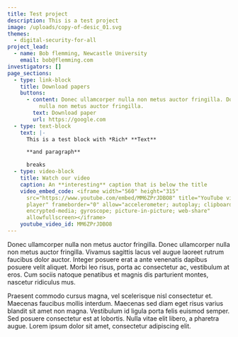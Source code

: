 ```yaml
---
title: Test project
description: This is a test project
image: /uploads/copy-of-desic_01.svg
themes:
  - digital-security-for-all
project_lead:
  - name: Bob flemming, Newcastle University
    email: bob@flemming.com
investigators: []
page_sections:
  - type: link-block
    title: Download papers
    buttons:
      - content: Donec ullamcorper nulla non metus auctor fringilla. Donec ullamcorper
          nulla non metus auctor fringilla.
        text: Download paper
        url: https://google.com
  - type: text-block
    text: |-
      This is a test block with *Rich* **Text**

      **and paragraph** 

      breaks
  - type: video-block
    title: Watch our video
    caption: An **interesting** caption that is below the title
    video_embed_code: <iframe width="560" height="315"
      src="https://www.youtube.com/embed/MM6ZPrJDBO8" title="YouTube video
      player" frameborder="0" allow="accelerometer; autoplay; clipboard-write;
      encrypted-media; gyroscope; picture-in-picture; web-share"
      allowfullscreen></iframe>
    youtube_video_id: MM6ZPrJDBO8
---
```

Donec ullamcorper nulla non metus auctor fringilla. Donec ullamcorper nulla non metus auctor fringilla. Vivamus sagittis lacus vel augue laoreet rutrum faucibus dolor auctor. Integer posuere erat a ante venenatis dapibus posuere velit aliquet. Morbi leo risus, porta ac consectetur ac, vestibulum at eros. Cum sociis natoque penatibus et magnis dis parturient montes, nascetur ridiculus mus.

Praesent commodo cursus magna, vel scelerisque nisl consectetur et. Maecenas faucibus mollis interdum. Maecenas sed diam eget risus varius blandit sit amet non magna. Vestibulum id ligula porta felis euismod semper. Sed posuere consectetur est at lobortis. Nulla vitae elit libero, a pharetra augue. Lorem ipsum dolor sit amet, consectetur adipiscing elit.